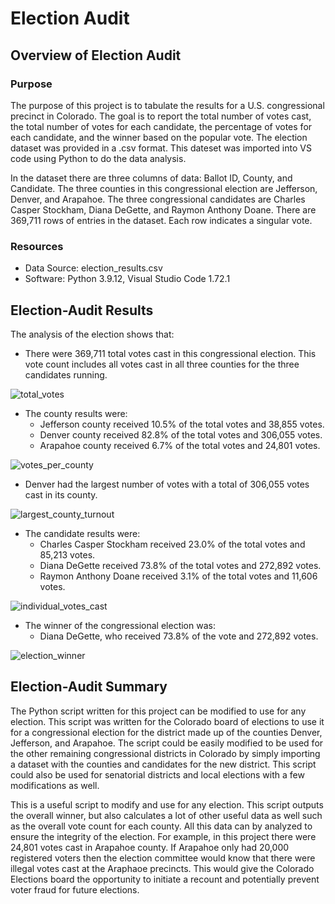 # Election Audit
## Overview of Election Audit
### Purpose
The purpose of this project is to tabulate the results for a U.S. congressional precinct in Colorado. The goal is to report the total number of votes cast, the total number of votes for each candidate, the percentage of votes for each candidate, and the winner based on the popular vote. The election dataset was provided in a .csv format. This dateset was imported into VS code using Python to do the data analysis. 

In the dataset there are three columns of data: Ballot ID, County, and Candidate. The three counties in this congressional election are Jefferson, Denver, and Arapahoe. The three congressional candidates are Charles Casper Stockham, Diana DeGette, and Raymon Anthony Doane. There are 369,711 rows of entries in the dataset. Each row indicates a singular vote. 

### Resources
* Data Source: election_results.csv
* Software: Python 3.9.12, Visual Studio Code 1.72.1

## Election-Audit Results

The analysis of the election shows that:
* There were 369,711 total votes cast in this congressional election. This vote count includes all votes cast in all three counties for the three candidates running. 
 
![total_votes](https://user-images.githubusercontent.com/111299372/197276268-1d2ca1e3-3adb-48fc-9854-41b6d39e0528.png)

* The county results were:
	- Jefferson county received 10.5% of the total votes and 38,855 votes.
	- Denver county received 82.8% of the total votes and 306,055 votes.
	- Arapahoe county received 6.7% of the total votes and 24,801 votes.

![votes_per_county](https://user-images.githubusercontent.com/111299372/197276287-d43e88d9-fd82-4244-bee1-e4060e74c675.png)

* Denver had the largest number of votes with a total of 306,055 votes cast in its county. 

![largest_county_turnout](https://user-images.githubusercontent.com/111299372/197276306-b4532e58-e4e5-49af-a029-6684d65b8ad5.png)

* The candidate results were:
	- Charles Casper Stockham received 23.0% of the total votes and 85,213 votes.
	- Diana DeGette received 73.8% of the total votes and 272,892 votes.
	- Raymon Anthony Doane received 3.1% of the total votes and 11,606 votes.

![individual_votes_cast](https://user-images.githubusercontent.com/111299372/197276319-a70eb712-763f-4d43-b9f3-d504bd6476a7.png)

* The winner of the congressional election was: 
	- Diana DeGette, who received 73.8% of the vote and 272,892 votes.

![election_winner](https://user-images.githubusercontent.com/111299372/197276334-578eb0bd-b439-4c6f-9f54-a5c620391c22.png)

		

## Election-Audit Summary
The Python script written for this project can be modified to use for any election. This script was written for the Colorado board of elections to use it for a congressional election for the district made up of the counties Denver, Jefferson, and Arapahoe. The script could be easily modified to be used for the other remaining congressional districts in Colorado by simply importing a dataset with the counties and candidates for the new district. This script could also be used for senatorial districts and local elections with a few modifications as well. 

This is a useful script to modify and use for any election. This script outputs the overall winner, but also calculates a lot of other useful data as well such as the overall vote count for each county. All this data can by analyzed to ensure the integrity of the election. For example, in this project there were 24,801 votes cast in Arapahoe county. If Arapahoe only had 20,000 registered voters then the election committee would know that there were illegal votes cast at the Araphaoe precincts. This would give the Colorado Elections board the opportunity to initiate a recount and potentially prevent voter fraud for future elections.
